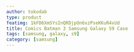 ```yaml
---
author: tokodab
type: product
featimg: 1kFD6XmSYsInQRDjpOn6xzPseKKuR4xUd
title: Comics Batman 3 Samsung Galaxy S9 Case
tags: [samsung, galaxy, s9]
category: [samsung]
---
```

